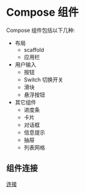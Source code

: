 Compose 组件
===

Compose 组件包括以下几种:

- 布局
  - scaffold
  - 应用栏
- 用户输入
  - 按钮
  - Switch 切换开关
  - 滑块
  - 悬浮按钮
- 其它组件
  - 进度条
  - 卡片
  - 对话框
  - 信息提示
  - 抽屉
  - 列表网格

## 组件连接

[连接](https://developer.android.google.cn/develop/ui/compose/components?hl=zh-cn)